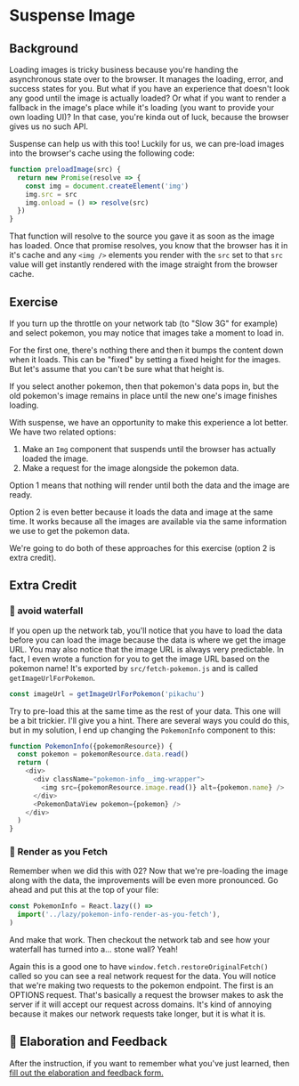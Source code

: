 # Suspense Image

## Background

Loading images is tricky business because you're handing the asynchronous state
over to the browser. It manages the loading, error, and success states for you.
But what if you have an experience that doesn't look any good until the image is
actually loaded? Or what if you want to render a fallback in the image's place
while it's loading (you want to provide your own loading UI)? In that case,
you're kinda out of luck, because the browser gives us no such API.

Suspense can help us with this too! Luckily for us, we can pre-load images into
the browser's cache using the following code:

```javascript
function preloadImage(src) {
  return new Promise(resolve => {
    const img = document.createElement('img')
    img.src = src
    img.onload = () => resolve(src)
  })
}
```

That function will resolve to the source you gave it as soon as the image has
loaded. Once that promise resolves, you know that the browser has it in it's
cache and any `<img />` elements you render with the `src` set to that `src`
value will get instantly rendered with the image straight from the browser
cache.

## Exercise

If you turn up the throttle on your network tab (to "Slow 3G" for example) and
select pokemon, you may notice that images take a moment to load in.

For the first one, there's nothing there and then it bumps the content down when
it loads. This can be "fixed" by setting a fixed height for the images. But
let's assume that you can't be sure what that height is.

If you select another pokemon, then that pokemon's data pops in, but the old
pokemon's image remains in place until the new one's image finishes loading.

With suspense, we have an opportunity to make this experience a lot better. We
have two related options:

1. Make an `Img` component that suspends until the browser has actually loaded
   the image.
2. Make a request for the image alongside the pokemon data.

Option 1 means that nothing will render until both the data and the image are
ready.

Option 2 is even better because it loads the data and image at the same time. It
works because all the images are available via the same information we use to
get the pokemon data.

We're going to do both of these approaches for this exercise (option 2 is extra
credit).

## Extra Credit

### 💯 avoid waterfall

If you open up the network tab, you'll notice that you have to load the data
before you can load the image because the data is where we get the image URL.
You may also notice that the image URL is always very predictable. In fact, I
even wrote a function for you to get the image URL based on the pokemon name!
It's exported by `src/fetch-pokemon.js` and is called `getImageUrlForPokemon`.

```javascript
const imageUrl = getImageUrlForPokemon('pikachu')
```

Try to pre-load this at the same time as the rest of your data. This one will be
a bit trickier. I'll give you a hint. There are several ways you could do this,
but in my solution, I end up changing the `PokemonInfo` component to this:

```javascript
function PokemonInfo({pokemonResource}) {
  const pokemon = pokemonResource.data.read()
  return (
    <div>
      <div className="pokemon-info__img-wrapper">
        <img src={pokemonResource.image.read()} alt={pokemon.name} />
      </div>
      <PokemonDataView pokemon={pokemon} />
    </div>
  )
}
```

### 💯 Render as you Fetch

Remember when we did this with 02? Now that we're pre-loading the image along
with the data, the improvements will be even more pronounced. Go ahead and put
this at the top of your file:

```javascript
const PokemonInfo = React.lazy(() =>
  import('../lazy/pokemon-info-render-as-you-fetch'),
)
```

And make that work. Then checkout the network tab and see how your waterfall has
turned into a... stone wall? Yeah!

Again this is a good one to have `window.fetch.restoreOriginalFetch()` called so
you can see a real network request for the data. You will notice that we're
making two requests to the pokemon endpoint. The first is an OPTIONS request.
That's basically a request the browser makes to ask the server if it will accept
our request across domains. It's kind of annoying because it makes our network
requests take longer, but it is what it is.

## 🦉 Elaboration and Feedback

<div>
<span>After the instruction, if you want to remember what you've just learned, then </span>
<a rel="noopener noreferrer" target="_blank" href="https://ws.kcd.im/?ws=React%20Suspense%20%F0%9F%94%80&e=05%3A%20Suspense%20Image&em=">
  fill out the elaboration and feedback form.
</a>
</div>
